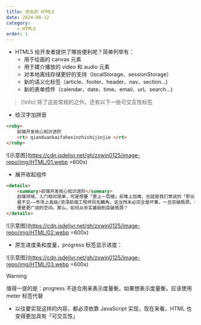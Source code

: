 ```yaml
---
title: 进击的 HTML5
date: 2024-08-12
category:
	- HTML5
order: 1
---
```


- HTML5 给开发者提供了哪些便利呢？简单列举有：
  - 用于绘画的 canvas 元素
  - 用于媒介播放的 video 和 audio 元素
  - 对本地离线存储更好的支持（localStorage、sessionStorage）
  - 新的语义化标签（article、footer、header、nav、section…)
  - 新的表单控件（calendar、date、time、email、url、search…)
> [!info]
> 除了这些常规的之外，还有以下一些可交互性标签

- 给汉字加拼音

```html
<ruby>
	前端开发核心知识进阶
	<rt> qianduankaifahexinzhishijinjie </rt>
</ruby>
```

![示意图](https://cdn.jsdelivr.net/gh/zxwin0125/image-repo/img/HTML/01.webp =600x)

- 展开收起组件

```html
<details>
	<summary>前端开发核心知识进阶</summary>
	前端领域，入门相对简单，可是想要「更上一层楼」却难上加难，也就是我们常说的「职业天花板较低」，
	君不见——市场上高级/资深前端工程师凤毛麟角。这当然未必完全是坏事，一旦突破瓶颈，在技能上脱颖而出，
	便是更广阔的空间。那么，如何从夯实基础到突破瓶颈？
</details>
```

![示意图](https://cdn.jsdelivr.net/gh/zxwin0125/image-repo/img/HTML/02.webp =600x)

- 原生进度条和度量，progress 标签显示进度：

![示意图](https://cdn.jsdelivr.net/gh/zxwin0125/image-repo/img/HTML/03.webp =600x)

> [!warning]
> 值得一提的是：progress 不适合用来表示度量衡，如果想表示度量衡，应该使用 meter 标签代替

- 以往要实现这样的内容，都必须依靠 JavaScript 实现，现在来看，HTML 也变得更加具有「可交互性」
